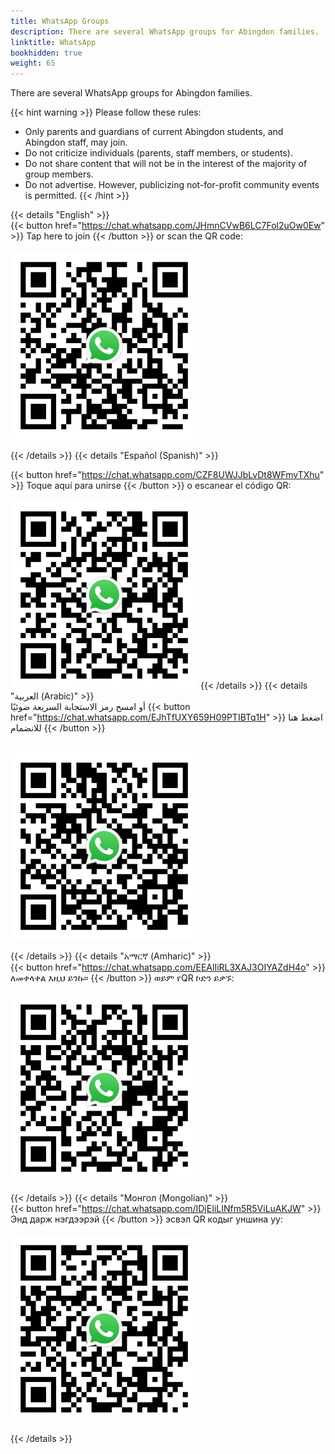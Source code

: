 ```yaml
---
title: WhatsApp Groups
description: There are several WhatsApp groups for Abingdon families.
linktitle: WhatsApp
bookhidden: true
weight: 65
---
```

<style>
label[for=toc-control], #toc-control { display: none; }
</style>

There are several WhatsApp groups for Abingdon families.

<!--You may join more than one group, but please communicate only in the group's designated language.

The purposes of the groups are:
- To allow for the PTA and Abingdon staff to share helpful information.
- To provide families a place to talk to other families about topics related to Abingdon.
- To enhance the sense of community among Abingdon families.
-->
{{< hint warning >}}
Please follow these rules:
- Only parents and guardians of current Abingdon students, and Abingdon staff, may join.
- Do not criticize individuals (parents, staff members, or students).
- Do not share content that will not be in the interest of the majority of group members.
- Do not advertise. However, publicizing not-for-profit community events is permitted.
{{< /hint >}}

{{< details "English" >}}
<br>
{{< button href="https://chat.whatsapp.com/JHmnCVwB6LC7Fol2uOw0Ew" >}} Tap here to join {{< /button >}} or scan the QR code:
<br><br>
<img src="images/whatsappen.svg" height="300" width="300" alt="QR Code to join the English WhatsApp chat">

{{< /details >}}
{{< details "Español (Spanish)" >}}
<br>
<!--El grupo de WhatsApp en español está dirigido por la Sra. Caty Branco, Asistente de Recursos Bilingües de Abingdon.
<br><br>-->
{{< button href="https://chat.whatsapp.com/CZF8UWJJbLvDt8WFmvTXhu" >}} Toque aquí para unirse {{< /button >}} o escanear el código QR:
<br><br>
<img src="images/whatsappes.svg" height="300" width="300" alt="QR Code to join the Spanish WhatsApp chat">
{{< /details >}}
{{< details "العربية (Arabic)" >}}
<br>
أو امسح رمز الاستجابة السريعة ضوئيًا {{< button href="https://chat.whatsapp.com/EJhTfUXY659H09PTIBTq1H" >}} اضغط هنا للانضمام {{< /button >}}

<br><img src="images/whatsappar.svg" height="300" width="300" alt="QR Code to join the Arabic WhatsApp chat">

{{< /details >}}
{{< details "አማርኛ (Amharic)" >}}
<br>
{{< button href="https://chat.whatsapp.com/EEAlIiRL3XAJ3OIYAZdH4o" >}} ለመቀላቀል እዚህ ይንኩ። {{< /button >}} ወይም የQR ኮድን ይቃኙ:
<br><br>
<img src="images/whatsappam.svg" height="300" width="300" alt="QR Code to join the Amharic WhatsApp chat">

{{< /details >}}
{{< details "Монгол (Mongolian)" >}}
<br>
{{< button href="https://chat.whatsapp.com/IDjEIiLINfm5R5ViLuAKJW" >}} Энд дарж нэгдээрэй {{< /button >}} эсвэл QR кодыг уншина уу:
<br><br>
<img src="images/whatsappmn.svg" height="300" width="300" alt="QR Code to join the Mongolian WhatsApp chat">

{{< /details >}}